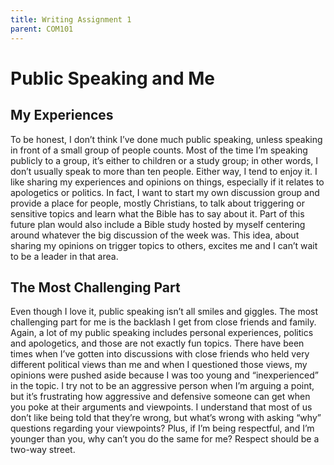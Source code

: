 ```yaml
---
title: Writing Assignment 1
parent: COM101
---
```

# Public Speaking and Me

## My Experiences

To be honest, I don’t think I’ve done much public speaking, unless speaking in front of a small group of people counts. Most of the time I’m speaking publicly to a group, it’s either to children or a study group; in other words, I don’t usually speak to more than ten people. Either way, I tend to enjoy it. I like sharing my experiences and opinions on things, especially if it relates to apologetics or politics. In fact, I want to start my own discussion group and provide a place for people, mostly Christians, to talk about triggering or sensitive topics and learn what the Bible has to say about it. Part of this future plan would also include a Bible study hosted by myself centering around whatever the big discussion of the week was. This idea, about sharing my opinions on trigger topics to others, excites me and I can’t wait to be a leader in that area.

## The Most Challenging Part

Even though I love it, public speaking isn’t all smiles and giggles. The most challenging part for me is the backlash I get from close friends and family. Again, a lot of my public speaking includes personal experiences, politics and apologetics, and those are not exactly fun topics. There have been times when I’ve gotten into discussions with close friends who held very different political views than me and when I questioned those views, my opinions were pushed aside because I was too young and “inexperienced” in the topic. I try not to be an aggressive person when I’m arguing a point, but it’s frustrating how aggressive and defensive someone can get when you poke at their arguments and viewpoints. I understand that most of us don’t like being told that they’re wrong, but what’s wrong with asking “why” questions regarding your viewpoints? Plus, if I’m being respectful, and I’m younger than you, why can’t you do the same for me? Respect should be a two-way street.
